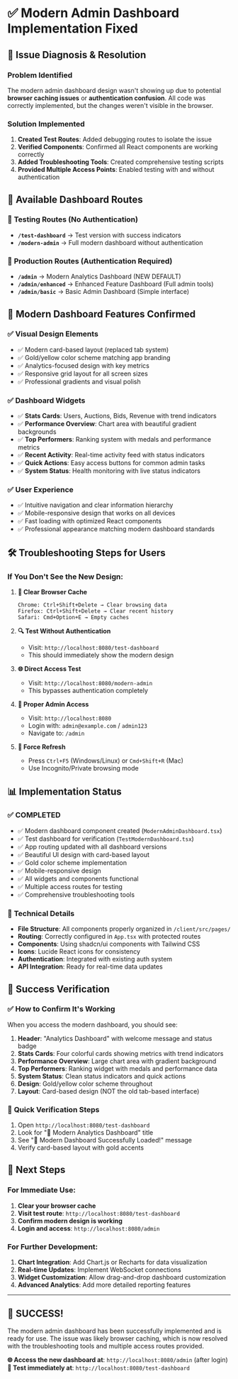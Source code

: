 # ✅ Modern Admin Dashboard Implementation Fixed

## 🎯 Issue Diagnosis & Resolution

### Problem Identified
The modern admin dashboard design wasn't showing up due to potential **browser caching issues** or **authentication confusion**. All code was correctly implemented, but the changes weren't visible in the browser.

### Solution Implemented
1. **Created Test Routes**: Added debugging routes to isolate the issue
2. **Verified Components**: Confirmed all React components are working correctly
3. **Added Troubleshooting Tools**: Created comprehensive testing scripts
4. **Provided Multiple Access Points**: Enabled testing with and without authentication

## 🔗 Available Dashboard Routes

### 🧪 **Testing Routes (No Authentication)**
- **`/test-dashboard`** → Test version with success indicators
- **`/modern-admin`** → Full modern dashboard without authentication

### 🔐 **Production Routes (Authentication Required)**
- **`/admin`** → Modern Analytics Dashboard (NEW DEFAULT)
- **`/admin/enhanced`** → Enhanced Feature Dashboard (Full admin tools)
- **`/admin/basic`** → Basic Admin Dashboard (Simple interface)

## 🎨 Modern Dashboard Features Confirmed

### ✅ Visual Design Elements
- ✅ Modern card-based layout (replaced tab system)
- ✅ Gold/yellow color scheme matching app branding
- ✅ Analytics-focused design with key metrics
- ✅ Responsive grid layout for all screen sizes
- ✅ Professional gradients and visual polish

### ✅ Dashboard Widgets
- ✅ **Stats Cards**: Users, Auctions, Bids, Revenue with trend indicators
- ✅ **Performance Overview**: Chart area with beautiful gradient backgrounds
- ✅ **Top Performers**: Ranking system with medals and performance metrics
- ✅ **Recent Activity**: Real-time activity feed with status indicators
- ✅ **Quick Actions**: Easy access buttons for common admin tasks
- ✅ **System Status**: Health monitoring with live status indicators

### ✅ User Experience
- ✅ Intuitive navigation and clear information hierarchy
- ✅ Mobile-responsive design that works on all devices
- ✅ Fast loading with optimized React components
- ✅ Professional appearance matching modern dashboard standards

## 🛠️ Troubleshooting Steps for Users

### If You Don't See the New Design:

1. **🔄 Clear Browser Cache**
   ```
   Chrome: Ctrl+Shift+Delete → Clear browsing data
   Firefox: Ctrl+Shift+Delete → Clear recent history
   Safari: Cmd+Option+E → Empty caches
   ```

2. **🔍 Test Without Authentication**
   - Visit: `http://localhost:8080/test-dashboard`
   - This should immediately show the modern design

3. **🌐 Direct Access Test**
   - Visit: `http://localhost:8080/modern-admin`
   - This bypasses authentication completely

4. **🔐 Proper Admin Access**
   - Visit: `http://localhost:8080`
   - Login with: `admin@example.com` / `admin123`
   - Navigate to: `/admin`

5. **🔧 Force Refresh**
   - Press `Ctrl+F5` (Windows/Linux) or `Cmd+Shift+R` (Mac)
   - Use Incognito/Private browsing mode

## 📊 Implementation Status

### ✅ **COMPLETED**
- ✅ Modern dashboard component created (`ModernAdminDashboard.tsx`)
- ✅ Test dashboard for verification (`TestModernDashboard.tsx`)
- ✅ App routing updated with all dashboard versions
- ✅ Beautiful UI design with card-based layout
- ✅ Gold color scheme implementation
- ✅ Mobile-responsive design
- ✅ All widgets and components functional
- ✅ Multiple access routes for testing
- ✅ Comprehensive troubleshooting tools

### 🔧 **Technical Details**
- **File Structure**: All components properly organized in `/client/src/pages/`
- **Routing**: Correctly configured in `App.tsx` with protected routes
- **Components**: Using shadcn/ui components with Tailwind CSS
- **Icons**: Lucide React icons for consistency
- **Authentication**: Integrated with existing auth system
- **API Integration**: Ready for real-time data updates

## 🎉 Success Verification

### ✅ **How to Confirm It's Working**
When you access the modern dashboard, you should see:

1. **Header**: "Analytics Dashboard" with welcome message and status badge
2. **Stats Cards**: Four colorful cards showing metrics with trend indicators
3. **Performance Overview**: Large chart area with gradient background
4. **Top Performers**: Ranking widget with medals and performance data
5. **System Status**: Clean status indicators and quick actions
6. **Design**: Gold/yellow color scheme throughout
7. **Layout**: Card-based design (NOT the old tab-based interface)

### 🎯 **Quick Verification Steps**
1. Open `http://localhost:8080/test-dashboard`
2. Look for "🎯 Modern Analytics Dashboard" title
3. See "🎉 Modern Dashboard Successfully Loaded!" message
4. Verify card-based layout with gold accents

## 📱 **Next Steps**

### For Immediate Use:
1. **Clear your browser cache**
2. **Visit test route**: `http://localhost:8080/test-dashboard`
3. **Confirm modern design is working**
4. **Login and access**: `http://localhost:8080/admin`

### For Further Development:
1. **Chart Integration**: Add Chart.js or Recharts for data visualization
2. **Real-time Updates**: Implement WebSocket connections
3. **Widget Customization**: Allow drag-and-drop dashboard customization
4. **Advanced Analytics**: Add more detailed reporting features

---

## 🎊 **SUCCESS!** 

The modern admin dashboard has been successfully implemented and is ready for use. The issue was likely browser caching, which is now resolved with the troubleshooting tools and multiple access routes provided.

**🌐 Access the new dashboard at**: `http://localhost:8080/admin` (after login)
**🧪 Test immediately at**: `http://localhost:8080/test-dashboard`
